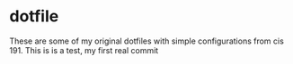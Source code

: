 # dotfile
These are some of my original dotfiles with simple configurations from cis 191. This is is a test, my first real commit
